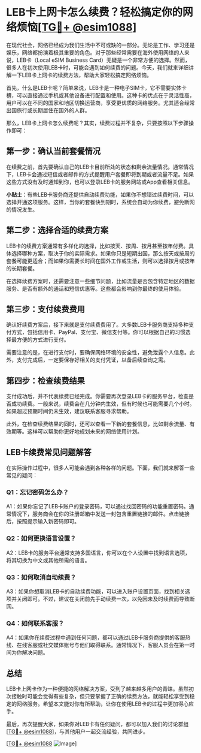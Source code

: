 # LEB卡上网卡怎么续费？轻松搞定你的网络烦恼[[TG💪+ @esim1088](https://t.me/s/esim1088)]

在现代社会，网络已经成为我们生活中不可或缺的一部分。无论是工作、学习还是娱乐，网络都扮演着极其重要的角色。对于那些经常需要在海外使用网络的人来说，LEB卡（Local eSIM Business Card）无疑是一个非常方便的选择。然而，很多人在初次使用LEB卡时，可能会遇到如何续费的问题。今天，我们就来详细讲解一下LEB卡上网卡的续费方法，帮助大家轻松搞定网络烦恼。

首先，什么是LEB卡呢？简单来说，LEB卡是一种电子SIM卡，它不需要实体卡槽，可以直接通过手机或其他设备进行配置和使用。这种卡的优点在于灵活性高，用户可以在不同的国家和地区切换运营商，享受更优质的网络服务。尤其适合经常出国旅行或长期居住在国外的人群。

那么，LEB卡上网卡怎么续费呢？其实，续费过程并不复杂，只要按照以下步骤操作即可：

## 第一步：确认当前套餐情况

在续费之前，首先要确认自己的LEB卡目前所处的状态和剩余流量情况。通常情况下，LEB卡会通过短信或者邮件的方式提醒用户套餐即将到期或者流量不足。如果这些方式没有及时通知到你，也可以登录LEB卡的服务网站或App查看相关信息。

**小贴士**：有些LEB卡服务商还提供自动续费功能，如果你不想错过续费时间，可以选择开通这项服务。这样，当你的套餐快到期时，系统会自动为你续费，避免断网的情况发生。

## 第二步：选择合适的续费方案

LEB卡的续费方案通常有多样化的选择，比如按天、按周、按月甚至按年付费。具体选择哪种方案，取决于你的实际需求。如果你只是短期出国，那么按天或按周的套餐可能更适合；而如果你需要长时间在国外工作或生活，则可以选择按月或按年的长期套餐。

在选择续费方案时，还需要注意一些细节问题，比如流量是否包含特定地区的数据服务、是否有额外的通话和短信优惠等。这些都会影响到你最终的使用体验。

## 第三步：支付续费费用

确认好续费方案后，接下来就是支付续费费用了。大多数LEB卡服务商支持多种支付方式，包括信用卡、PayPal、支付宝、微信支付等。你可以根据自己的习惯选择最方便的方式进行支付。

需要注意的是，在进行支付时，要确保网络环境的安全性，避免泄露个人信息。此外，支付完成后，一定要保存好相关的支付凭证，以备后续查询之需。

## 第四步：检查续费结果

支付成功后，并不代表续费已经完成。你需要再次登录LEB卡的服务平台，检查是否成功续费。一般来说，续费会在几分钟内生效，但有时候也可能需要几个小时。如果超过预期时间仍未生效，建议联系客服寻求帮助。

此外，在检查续费结果的同时，还可以查看一下新的套餐信息，比如剩余流量、有效期等。这样可以帮助你更好地规划未来的网络使用计划。

## LEB卡续费常见问题解答

在实际操作过程中，很多人可能会遇到各种各样的问题。下面，我们就来解答一些常见的疑问：

### Q1：忘记密码怎么办？

A1：如果你忘记了LEB卡账户的登录密码，可以通过找回密码的功能重置密码。通常情况下，服务商会在你的注册邮箱中发送一封包含重置链接的邮件。点击链接后，按照提示输入新密码即可。

### Q2：如何更换语言设置？

A2：LEB卡的服务平台通常支持多国语言，你可以在个人设置中找到语言选项，将其切换为中文或其他所需的语言。

### Q3：如何取消自动续费？

A3：如果你想取消LEB卡的自动续费功能，可以进入账户设置页面，找到相关选项并关闭即可。不过，建议在关闭前先手动续费一次，以免因未及时续费而导致断网。

### Q4：如何联系客服？

A4：如果你在续费过程中遇到任何问题，都可以通过LEB卡服务商提供的客服热线、在线客服或社交媒体账号与他们取得联系。通常情况下，客服人员会在第一时间为你解决问题。

## 总结

LEB卡上网卡作为一种便捷的网络解决方案，受到了越来越多用户的青睐。虽然初次接触时可能会觉得有些复杂，但只要掌握了正确的续费方法，就能轻松享受到稳定的网络服务。希望本文能对你有所帮助，让你在使用LEB卡的过程中更加得心应手。

最后，再次提醒大家，如果你对LEB卡有任何疑问，都可以加入我们的讨论群组[[TG💪+ @esim1088](https://t.me/s/esim1088)]，与其他用户一起交流经验，共同进步。

[[TG💪+ @esim1088](https://t.me/s/esim1088) ![Image](https://i.postimg.cc/4NQfJmqS/Snipaste-2025-05-13-00-14-12.png)]